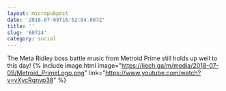 ```yaml
---
layout: micropubpost
date: '2018-07-09T16:52:04.087Z'
title: ''
slug: '60724'
category: social
---
```

The Meta Ridley boss battle music from Metroid Prime still holds up well to this day!
{% include image.html image="https://liech.ga/m/media/2018-07-09/Metroid_PrimeLogo.png" link="https://www.youtube.com/watch?v=vXycRgnvp38" %}

